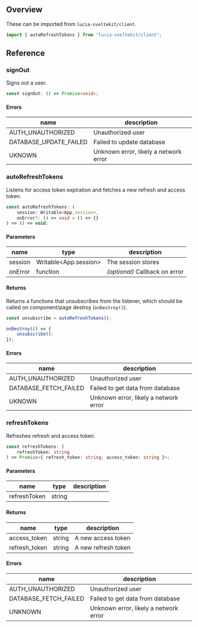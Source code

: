 ## Overview

These can be imported from `lucia-sveltekit/client`.

```ts
import { autoRefreshTokens } from "lucia-sveltekit/client";
```

## Reference

### signOut

Signs out a user.

```ts
const signOut: () => Promise<void>;
```

#### Errors

| name                   | description                           |
| ---------------------- | ------------------------------------- |
| AUTH_UNAUTHORIZED      | Unauthorized user                     |
| DATABASE_UPDATE_FAILED | Failed to update database             |
| UKNOWN                 | Unknown error, likely a network error |

### autoRefreshTokens

Listens for access token expiration and fetches a new refresh and access token.

```ts
const autoRefreshTokens: (
    session: Writable<App.session>,
    onError?: () => void = () => {}
) => () => void;
```

#### Parameters

| name    | type                  | description                    |
| ------- | --------------------- | ------------------------------ |
| session | Writable<App.session> | The session stores             |
| onError | function              | _(optional)_ Callback on error |

#### Returns

Returns a functions that unsubscribes from the listener, which should be called on component/page destroy (`onDestroy()`).

```js
const unsubscribe = autoRefreshTokens();

onDestroy(() => {
    unsubscribe();
});
```

#### Errors

| name                  | description                           |
| --------------------- | ------------------------------------- |
| AUTH_UNAUTHORIZED     | Unauthorized user                     |
| DATABASE_FETCH_FAILED | Failed to get data from database      |
| UKNOWN                | Unknown error, likely a network error |

### refreshTokens

Refreshes refresh and access token.

```ts
const refreshTokens: (
    refreshToken: string
) => Promise<{ refresh_token: string; access_token: string }>;
```

#### Parameters

| name         | type   | description |
| ------------ | ------ | ----------- |
| refreshToken | string |             |

#### Returns

| name          | type   | description         |
| ------------- | ------ | ------------------- |
| access_token  | string | A new access token  |
| refresh_token | string | A new refresh token |

#### Errors

| name                  | description                           |
| --------------------- | ------------------------------------- |
| AUTH_UNAUTHORIZED     | Unauthorized user                     |
| DATABASE_FETCH_FAILED | Failed to get data from database      |
| UNKNOWN               | Unknown error, likely a network error |
